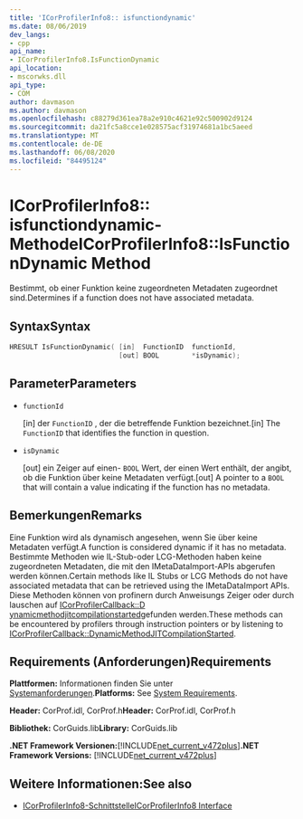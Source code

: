 ```yaml
---
title: 'ICorProfilerInfo8:: isfunctiondynamic'
ms.date: 08/06/2019
dev_langs:
- cpp
api_name:
- ICorProfilerInfo8.IsFunctionDynamic
api_location:
- mscorwks.dll
api_type:
- COM
author: davmason
ms.author: davmason
ms.openlocfilehash: c88279d361ea78a2e910c4621e92c500902d9124
ms.sourcegitcommit: da21fc5a8cce1e028575acf31974681a1bc5aeed
ms.translationtype: MT
ms.contentlocale: de-DE
ms.lasthandoff: 06/08/2020
ms.locfileid: "84495124"
---
```

# <a name="icorprofilerinfo8isfunctiondynamic-method"></a><span data-ttu-id="9f957-102">ICorProfilerInfo8:: isfunctiondynamic-Methode</span><span class="sxs-lookup"><span data-stu-id="9f957-102">ICorProfilerInfo8::IsFunctionDynamic Method</span></span>

<span data-ttu-id="9f957-103">Bestimmt, ob einer Funktion keine zugeordneten Metadaten zugeordnet sind.</span><span class="sxs-lookup"><span data-stu-id="9f957-103">Determines if a function does not have associated metadata.</span></span>

## <a name="syntax"></a><span data-ttu-id="9f957-104">Syntax</span><span class="sxs-lookup"><span data-stu-id="9f957-104">Syntax</span></span>

```cpp
HRESULT IsFunctionDynamic( [in]  FunctionID  functionId,
                           [out] BOOL        *isDynamic);
```

## <a name="parameters"></a><span data-ttu-id="9f957-105">Parameter</span><span class="sxs-lookup"><span data-stu-id="9f957-105">Parameters</span></span>

- `functionId`

  <span data-ttu-id="9f957-106">\[in] der `FunctionID` , der die betreffende Funktion bezeichnet.</span><span class="sxs-lookup"><span data-stu-id="9f957-106">\[in]  The `FunctionID` that identifies the function in question.</span></span>

- `isDynamic`

  <span data-ttu-id="9f957-107">\[out] ein Zeiger auf einen- `BOOL` Wert, der einen Wert enthält, der angibt, ob die Funktion über keine Metadaten verfügt.</span><span class="sxs-lookup"><span data-stu-id="9f957-107">\[out] A pointer to a `BOOL` that will contain a value indicating if the function has no metadata.</span></span>

## <a name="remarks"></a><span data-ttu-id="9f957-108">Bemerkungen</span><span class="sxs-lookup"><span data-stu-id="9f957-108">Remarks</span></span>

<span data-ttu-id="9f957-109">Eine Funktion wird als dynamisch angesehen, wenn Sie über keine Metadaten verfügt.</span><span class="sxs-lookup"><span data-stu-id="9f957-109">A function is considered dynamic if it has no metadata.</span></span> <span data-ttu-id="9f957-110">Bestimmte Methoden wie IL-Stub-oder LCG-Methoden haben keine zugeordneten Metadaten, die mit den IMetaDataImport-APIs abgerufen werden können.</span><span class="sxs-lookup"><span data-stu-id="9f957-110">Certain methods like IL Stubs or LCG Methods do not have associated metadata that can be retrieved using the IMetaDataImport APIs.</span></span> <span data-ttu-id="9f957-111">Diese Methoden können von profinern durch Anweisungs Zeiger oder durch lauschen auf [ICorProfilerCallback::D ynamicmethodjitcompilationstarted](icorprofilercallback8-dynamicmethodjitcompilationstarted-method.md)gefunden werden.</span><span class="sxs-lookup"><span data-stu-id="9f957-111">These methods can be encountered by profilers through instruction pointers or by listening to [ICorProfilerCallback::DynamicMethodJITCompilationStarted](icorprofilercallback8-dynamicmethodjitcompilationstarted-method.md).</span></span>

## <a name="requirements"></a><span data-ttu-id="9f957-112">Requirements (Anforderungen)</span><span class="sxs-lookup"><span data-stu-id="9f957-112">Requirements</span></span>

<span data-ttu-id="9f957-113">**Plattformen:** Informationen finden Sie unter [Systemanforderungen](../../get-started/system-requirements.md).</span><span class="sxs-lookup"><span data-stu-id="9f957-113">**Platforms:** See [System Requirements](../../get-started/system-requirements.md).</span></span>

<span data-ttu-id="9f957-114">**Header:** CorProf.idl, CorProf.h</span><span class="sxs-lookup"><span data-stu-id="9f957-114">**Header:** CorProf.idl, CorProf.h</span></span>

<span data-ttu-id="9f957-115">**Bibliothek:** CorGuids.lib</span><span class="sxs-lookup"><span data-stu-id="9f957-115">**Library:** CorGuids.lib</span></span>

<span data-ttu-id="9f957-116">**.NET Framework Versionen:**[!INCLUDE[net_current_v472plus](../../../../includes/net-current-v472plus.md)]</span><span class="sxs-lookup"><span data-stu-id="9f957-116">**.NET Framework Versions:** [!INCLUDE[net_current_v472plus](../../../../includes/net-current-v472plus.md)]</span></span>

## <a name="see-also"></a><span data-ttu-id="9f957-117">Weitere Informationen:</span><span class="sxs-lookup"><span data-stu-id="9f957-117">See also</span></span>

- [<span data-ttu-id="9f957-118">ICorProfilerInfo8-Schnittstelle</span><span class="sxs-lookup"><span data-stu-id="9f957-118">ICorProfilerInfo8 Interface</span></span>](icorprofilerinfo8-interface.md)
